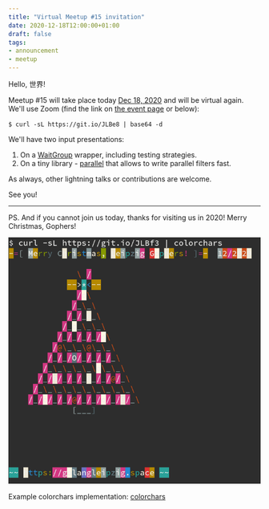 ```yaml
---
title: "Virtual Meetup #15 invitation"
date: 2020-12-18T12:00:00+01:00
draft: false
tags:
- announcement
- meetup
---
```


Hello, 世界!

Meetup #15 will take place today [Dec 18,
2020](https://www.meetup.com/Leipzig-Golang/events/268785606/) and will be
virtual again. We'll use Zoom (find the link on [the event
page](https://www.meetup.com/Leipzig-Golang/events/268785606/) or below):

```shell
$ curl -sL https://git.io/JLBe8 | base64 -d
```

We'll have two input presentations:

1. On a [WaitGroup](https://golang.org/pkg/sync/#WaitGroup) wrapper, including testing strategies.
2. On a tiny library - [parallel](https://github.com/miku/parallel) that allows to write parallel filters fast.

As always, other lightning talks or contributions are welcome.

See you!

----

PS. And if you cannot join us today, thanks for visiting us in 2020! Merry Christmas, Gophers!


![](/images/xmas2020.png)


Example colorchars implementation: [colorchars](https://gist.github.com/miku/339a2ad63623b08da449bfdab3bd680a#file-main-go)

